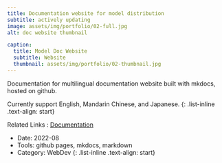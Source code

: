 ```yaml
---
title: Documentation website for model distribution
subtitle: actively updating
image: assets/img/portfolio/02-full.jpg
alt: doc website thumbnail

caption:
  title: Model Doc Website
  subtitle: Website
  thumbnail: assets/img/portfolio/02-thumbnail.jpg
---
```

Documentation for multilingual documentation website built with mkdocs, hosted on github.

Currently support English, Mandarin Chinese, and Japanese.
{: .list-inline .text-align: start}

Related Links
: [Documentation](https://purrrfecto.github.io/mmd/)


- Date: 2022-08
- Tools: github pages, mkdocs, markdown
- Category: WebDev
{: .list-inline .text-align: start}
